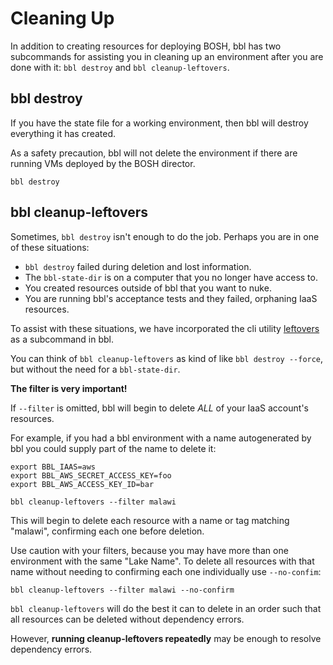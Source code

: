 # Cleaning Up

In addition to creating resources for deploying BOSH, bbl has two subcommands
for assisting you in cleaning up an environment after you are done with it:
`bbl destroy` and `bbl cleanup-leftovers`.


## bbl destroy

If you have the state file for a working environment, then bbl will destroy
everything it has created.

As a safety precaution, bbl will not delete the
environment if there are running VMs deployed by the BOSH director.

```
bbl destroy
```


## bbl cleanup-leftovers

Sometimes, `bbl destroy` isn't enough to do the job.
Perhaps you are in one of these situations:

* `bbl destroy` failed during deletion and lost information.
* The `bbl-state-dir` is on a computer that you no longer have access to.
* You created resources outside of bbl that you want to nuke.
* You are running bbl's acceptance tests and they failed, orphaning IaaS resources.

To assist with these situations, we have incorporated the
cli utility [leftovers](https://github.com/genevieve/leftovers) as a
subcommand in bbl.

You can think of `bbl cleanup-leftovers` as kind of like
`bbl destroy --force`, but without the need for a `bbl-state-dir`.

**The filter is very important!**

If `--filter` is omitted, bbl will begin to delete *ALL* of your IaaS account's resources.

For example, if you had a bbl environment with a name autogenerated by bbl
you could supply part of the name to delete it:
```
export BBL_IAAS=aws
export BBL_AWS_SECRET_ACCESS_KEY=foo
export BBL_AWS_ACCESS_KEY_ID=bar

bbl cleanup-leftovers --filter malawi
```

This will begin to delete each resource with a name or tag matching "malawi",
confirming each one before deletion.

Use caution with your filters, because you may have more than one environment
with the same "Lake Name". To delete all resources with that name without
needing to confirming each one individually use `--no-confim`:
```
bbl cleanup-leftovers --filter malawi --no-confirm
```

`bbl cleanup-leftovers` will do the best it can to delete in an order
such that all resources can be deleted without dependency errors.

However, **running cleanup-leftovers repeatedly** may be enough to resolve dependency errors.
